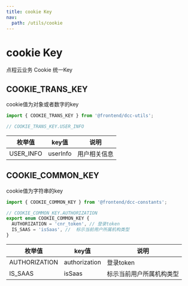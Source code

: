 ```yaml
---
title: cookie Key
nav:
  path: /utils/cookie
---
```


# cookie Key

点程云业务 Cookie 统一Key

## COOKIE_TRANS_KEY
cookie值为对象或者数字的key
```ts
import { COOKIE_TRANS_KEY } from '@frontend/dcc-utils';

// COOKIE_TRANS_KEY.USER_INFO
```
| 枚举值      | key值                                     |说明                                     |
|-----------|------------------------------------------|------------------------------------------|
| USER_INFO |  userInfo |用户相关信息|

## COOKIE_COMMON_KEY
cookie值为字符串的key
```ts
import { COOKIE_COMMON_KEY } from '@frontend/dcc-constants';

// COOKIE_COMMON_KEY.AUTHORIZATION
export enum COOKIE_COMMON_KEY {
  AUTHORIZATION = 'cnr_token', // 登录token
  IS_SAAS = 'isSaas', //  标示当前用户所属机构类型
}
```

| 枚举值      | key值                                     | 说明                                     |
|-----------|------------------------------------------|------------------------------------------|
| AUTHORIZATION |  authorization |登录token     |
| IS_SAAS |  isSaas |标示当前用户所属机构类型                                     |